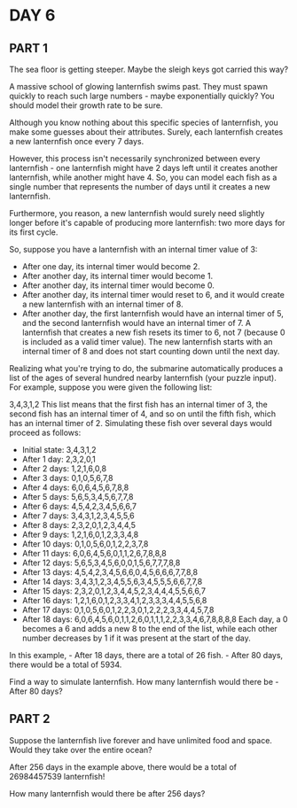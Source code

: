 # DAY 6
## PART 1
The sea floor is getting steeper. Maybe the sleigh keys got carried this way?

A massive school of glowing lanternfish swims past. They must spawn quickly to reach such large numbers - maybe exponentially quickly? You should model their growth rate to be sure.

Although you know nothing about this specific species of lanternfish, you make some guesses about their attributes. Surely, each lanternfish creates a new lanternfish once every 7 days.

However, this process isn't necessarily synchronized between every lanternfish - one lanternfish might have 2 days left until it creates another lanternfish, while another might have 4. So, you can model each fish as a single number that represents the number of days until it creates a new lanternfish.

Furthermore, you reason, a new lanternfish would surely need slightly longer before it's capable of producing more lanternfish: two more days for its first cycle.

So, suppose you have a lanternfish with an internal timer value of 3:

- After one day, its internal timer would become 2.
- After another day, its internal timer would become 1.
- After another day, its internal timer would become 0.
- After another day, its internal timer would reset to 6, and it would create a new lanternfish with an internal timer of 8.
- After another day, the first lanternfish would have an internal timer of 5, and the second lanternfish would have an internal timer of 7.
A lanternfish that creates a new fish resets its timer to 6, not 7 (because 0 is included as a valid timer value). The new lanternfish starts with an internal timer of 8 and does not start counting down until the next day.

Realizing what you're trying to do, the submarine automatically produces a list of the ages of several hundred nearby lanternfish (your puzzle input). For example, suppose you were given the following list:

3,4,3,1,2
This list means that the first fish has an internal timer of 3, the second fish has an internal timer of 4, and so on until the fifth fish, which has an internal timer of 2. Simulating these fish over several days would proceed as follows:

- Initial state: 3,4,3,1,2
- After  1 day:  2,3,2,0,1
- After  2 days: 1,2,1,6,0,8
- After  3 days: 0,1,0,5,6,7,8
- After  4 days: 6,0,6,4,5,6,7,8,8
- After  5 days: 5,6,5,3,4,5,6,7,7,8
- After  6 days: 4,5,4,2,3,4,5,6,6,7
- After  7 days: 3,4,3,1,2,3,4,5,5,6
- After  8 days: 2,3,2,0,1,2,3,4,4,5
- After  9 days: 1,2,1,6,0,1,2,3,3,4,8
- After 10 days: 0,1,0,5,6,0,1,2,2,3,7,8
- After 11 days: 6,0,6,4,5,6,0,1,1,2,6,7,8,8,8
- After 12 days: 5,6,5,3,4,5,6,0,0,1,5,6,7,7,7,8,8
- After 13 days: 4,5,4,2,3,4,5,6,6,0,4,5,6,6,6,7,7,8,8
- After 14 days: 3,4,3,1,2,3,4,5,5,6,3,4,5,5,5,6,6,7,7,8
- After 15 days: 2,3,2,0,1,2,3,4,4,5,2,3,4,4,4,5,5,6,6,7
- After 16 days: 1,2,1,6,0,1,2,3,3,4,1,2,3,3,3,4,4,5,5,6,8
- After 17 days: 0,1,0,5,6,0,1,2,2,3,0,1,2,2,2,3,3,4,4,5,7,8
- After 18 days: 6,0,6,4,5,6,0,1,1,2,6,0,1,1,1,2,2,3,3,4,6,7,8,8,8,8
Each day, a 0 becomes a 6 and adds a new 8 to the end of the list, while each other number decreases by 1 if it was present at the start of the day.

In this example, - After 18 days, there are a total of 26 fish. - After 80 days, there would be a total of 5934.

Find a way to simulate lanternfish. How many lanternfish would there be - After 80 days?
## PART 2
Suppose the lanternfish live forever and have unlimited food and space. Would they take over the entire ocean?

After 256 days in the example above, there would be a total of 26984457539 lanternfish!

How many lanternfish would there be after 256 days?